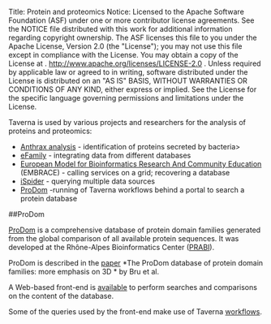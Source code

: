 Title:     Protein and proteomics
Notice:    Licensed to the Apache Software Foundation (ASF) under one
           or more contributor license agreements.  See the NOTICE file
           distributed with this work for additional information
           regarding copyright ownership.  The ASF licenses this file
           to you under the Apache License, Version 2.0 (the
           "License"); you may not use this file except in compliance
           with the License.  You may obtain a copy of the License at
           .
             http://www.apache.org/licenses/LICENSE-2.0
           .
           Unless required by applicable law or agreed to in writing,
           software distributed under the License is distributed on an
           "AS IS" BASIS, WITHOUT WARRANTIES OR CONDITIONS OF ANY
           KIND, either express or implied.  See the License for the
           specific language governing permissions and limitations
           under the License.

Taverna is used by various projects and researchers for the analysis of proteins and proteomics:

 - [Anthrax analysis](/introduction/taverna-in-use/disease-research#analysis-of-anthrax-bacterium) - 
   identification of proteins secreted by bacteria>
 - [eFamily](/introduction/taverna-in-use/databases#efamily) - integrating data from different databases
 - [European Model for Bioinformatics Research And Community Education](http://www.mygrid.org.uk/mygrid-in-use/adoption-by-embrace)
      (EMBRACE) - calling services on a grid; recovering a database
 - [iSpider](/introduction/related-projects#ispider) - querying multiple data sources
 - [ProDom](#prodom) -running of Taverna workflows behind a portal to search a protein database

<a name="prodom"></a>
##ProDom

[ProDom](http://prodom.prabi.fr/) is a comprehensive database of protein domain families generated 
   from the global comparison of all available protein sequences. 
It was developed at the Rhône-Alpes Bioinformatics Center ([PRABI](http://www.prabi.fr/)).

ProDom is described in the [paper](http://dx.doi.org/10.1093/nar/gki034) 
   *The ProDom database of protein domain families: more emphasis on 3D * by Bru et al.

A Web-based front-end is [available](http://prodom.prabi.fr/prodom/current/html/form.php)
   to perform searches and comparisons on the content of the database.

Some of the queries used by the front-end make use of Taverna 
   [workflows](http://prodom.prabi.fr/prodom/current/html/webservices.html).
